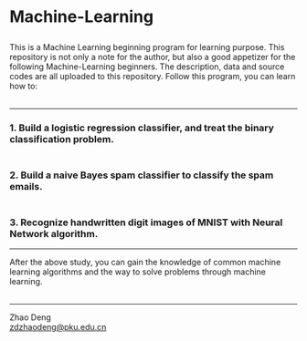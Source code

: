 #    Machine-Learning  <p align = "center"> 

This is a Machine Learning beginning program for learning purpose. This repository is not only a note for the author, but also a good appetizer for the following Machine-Learning beginners. The description, data and source codes are all uploaded to this repository. Follow this program, you can learn how to: <br><br>

-------------------------
### **1. Build a logistic regression classifier, and treat the binary classification problem.**<br><br>
### **2. Build a naive Bayes spam classifier to classify the spam emails.**<br><br>
### **3. Recognize handwritten digit images of MNIST with Neural Network algorithm.** <br>
-------------------------

After the above study, you can gain the knowledge of common machine learning algorithms and the way to solve problems through machine learning.<br><br>

------------
Zhao Deng<br>
zdzhaodeng@pku.edu.cn

